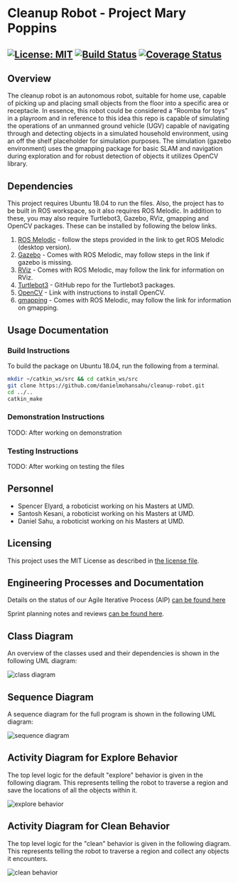 # Cleanup Robot - Project Mary Poppins
[![License: MIT](https://img.shields.io/badge/License-MIT-yellow.svg)](https://opensource.org/licenses/MIT)
[![Build Status](https://travis-ci.org/danielmohansahu/cleanup-robot.svg?branch=main)](https://travis-ci.org/danielmohansahu/cleanup-robot)
[![Coverage Status](https://coveralls.io/repos/github/danielmohansahu/cleanup-robot/badge.svg?branch=main)](https://coveralls.io/github/danielmohansahu/cleanup-robot?branch=main)
---

## Overview
The cleanup robot is an autonomous robot, suitable for home use, capable of picking up and placing small objects from the floor into a specific area or receptacle. 
In essence, this robot could be considered a “Roomba for toys” in a playroom and in reference to this idea this
 repo is capable of simulating the operations of an unmanned ground vehicle (UGV) capable of navigating through and detecting objects in
 a simulated household environment, using an off the shelf placeholder for simulation purposes. The simulation (gazebo environment) uses the gmapping package for basic SLAM and navigation during exploration 
and for robust detection of objects it utilizes OpenCV library.

## Dependencies

This project requires Ubuntu 18.04 to run the files. Also, the project has to be built in ROS workspace, so it also requires ROS Melodic.
In addition to these, you may also require Turtlebot3, Gazebo, RViz, gmapping and OpenCV packages. These can be installed by following the below links.

1. [ROS Melodic](http://wiki.ros.org/melodic/Installation/Ubuntu) - follow the steps provided in the link to get ROS Melodic (desktop version).
2. [Gazebo](http://gazebosim.org/tutorials?tut=ros_installing) - Comes with ROS Melodic, may follow steps in the link if gazebo is missing.
3. [RViz](http://wiki.ros.org/rviz) - Comes with ROS Melodic, may follow the link for information on RViz.
4. [Turtlebot3](https://github.com/ROBOTIS-GIT/turtlebot3) - GitHub repo for the Turtlebot3 packages.
5. [OpenCV](https://docs.opencv.org/master/d7/d9f/tutorial_linux_install.html) - Link with instructions to install OpenCV.
6. [gmapping](http://wiki.ros.org/gmapping) - Comes with ROS Melodic, may follow the link for information on gmapping.

## Usage Documentation

### Build Instructions

To build the package on Ubuntu 18.04, run the following from a terminal.

```bash
mkdir ~/catkin_ws/src && cd catkin_ws/src
git clone https://github.com/danielmohansahu/cleanup-robot.git
cd ../..
catkin_make
```

### Demonstration Instructions

TODO: After working on demonstration

### Testing Instructions
TODO: After working on testing the files

## Personnel
* Spencer Elyard, a roboticist working on his Masters at UMD.
* Santosh Kesani, a roboticist working on his Masters at UMD.
* Daniel Sahu, a roboticist working on his Masters at UMD.

## Licensing

This project uses the MIT License as described in [the license file](LICENSE).

## Engineering Processes and Documentation

Details on the status of our Agile Iterative Process (AIP) [can be found here](https://docs.google.com/spreadsheets/d/1ZGIvR38WE86Z2n_mLijyDWr1Pk-zrMrPjlQBDKVMC0s/edit?usp=sharing)

Sprint planning notes and reviews [can be found here](https://docs.google.com/document/d/13lss_TF4PRS_DDrdaZ5CRLbK3B5L25zNxDn5uLROZu4/edit?usp=sharing).


## Class Diagram

An overview of the classes used and their dependencies is shown in the following UML diagram:

![class diagram](docs/uml/class_diagram.png)

## Sequence Diagram

A sequence diagram for the full program is shown in the following UML diagram:

![sequence diagram](docs/uml/sequence_diagram.png)

## Activity Diagram for Explore Behavior

The top level logic for the default "explore" behavior is given in the following diagram. This represents telling the robot to traverse a region and save the locations of all the objects within it.

![explore behavior](docs/uml/explore_behavior.png)

## Activity Diagram for Clean Behavior

The top level logic for the "clean" behavior is given in the following diagram. This represents telling the robot to traverse a region and collect any objects it encounters.

![clean behavior](docs/uml/clean_behavior.png)
